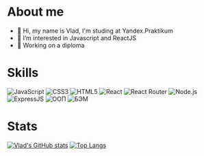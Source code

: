 # About me
* 👋 Hi, my name is Vlad, I'm studing at Yandex.Praktikum
* 👀 I’m interested in Javascript and ReactJS
* 🌱 Working on a diploma

# Skills

![JavaScript](https://img.shields.io/badge/-JavaScript-000?&logo=JavaScript&logoColor=ddc508)
![CSS3](https://img.shields.io/badge/-CSS3-000?&logo=css3)
![HTML5](https://img.shields.io/badge/-HTML5-000?&logo=html5)
![React](https://img.shields.io/badge/-React-000?&logo=React)
![React Router](https://img.shields.io/badge/-React%20Router-000?&logo=React%20Router)
![Node.js](https://img.shields.io/badge/-Node.js-000?&logo=node.js)
![ExpressJS](https://img.shields.io/badge/-ExpressJS-000?&logo=express)
![ООП](https://img.shields.io/badge/-ООП-000?)
![БЭМ](https://img.shields.io/badge/-БЭМ-000?)

# Stats

[![Vlad's GitHub stats](https://github-readme-stats.vercel.app/api?username=EnvyvnE&show_icons=true)](https://github.com/EnvyvnE/github-readme-stats)
[![Top Langs](https://github-readme-stats.vercel.app/api/top-langs/?username=EnvyvnE&layout=compact)](https://github.com/EnvyvnE/github-readme-stats)
